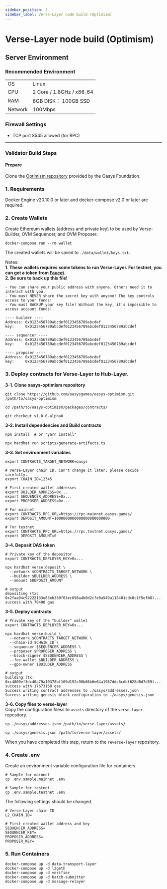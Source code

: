 ```yaml
---
sidebar_position: 2
sidebar_label: Verse-Layer node build (Optimism)
---
```


# Verse-Layer node build (Optimism)
## Server Environment

### Recommended Environment
|         |                            |
|---------|----------------------------|
| OS      | Linux                      |
| CPU     | 2 Core / 1.8GHz / x86_64   |
| RAM     | 8GB DISK： 100GB SSD       |
| Network | 100Mbps                    |

### Firewall Settings
- TCP port 8545 allowed (for RPC)
---
### Validator Build Steps
#### Prepare
Clone the [Optimism repository](https://github.com/oasysgames/verse-layer-optimism) provided by the Oasys Foundation.

### 1. Requirements
Docker Engine v20.10.0 or later and docker-compose v2.0 or later are required.

### 2. Create Wallets
Create Ethereum wallets (address and private key) to be used by Verse-Builder, OVM Sequencer, and OVM Proposer.
```
docker-compose run --rm wallet
```
The created wallets will be saved to `./data/wallet/keys.txt`.

Notes:  
**1. These wallets requires some tokens to run Verse-Layer. For testnet, you can get a token from [Faucet](https://faucet.testnet.oasys.games/).**   
**2. Be sure to back up this file!**
```
- You can share your public address with anyone. Others need it to interact with you.
- You must NEVER share the secret key with anyone! The key controls access to your funds!
- You must BACKUP your key file! Without the key, it's impossible to access account funds!

---- builder ----
Address: 0x0123456789abcdef0123456789abcdef
key:     0x0123456789abcdef0123456789abcdef0123456789abcdef

---- sequencer ----
Address: 0x0123456789abcdef0123456789abcdef
key:     0x0123456789abcdef0123456789abcdef0123456789abcdef

---- proposer ----
Address: 0x0123456789abcdef0123456789abcdef
key:     0x0123456789abcdef0123456789abcdef0123456789abcdef
```
### 3. Deploy contracts for Verse-Layer to Hub-Layer.
**3-1. Clone oasys-optimism repository**  
```
git clone https://github.com/oasysgames/oasys-optimism.git /path/to/oasys-optimism

cd /path/to/oasys-optimism/packages/contracts/

git checkout v1.0.0-alpha0
```
**3-2. Install dependencies and Build contracts**  
```
npm install  # or "yarn install"

npx hardhat run scripts/generate-artifacts.ts
```
**3-3. Set environment variables**
```
export CONTRACTS_TARGET_NETWORK=oasys

# Verse-Layer chain ID. Can't change it later, please decide carefully.
export CHAIN_ID=12345

# First created wallet addresses
export BUILDER_ADDRESS=0x...
export SEQUENCER_ADDRESS=0x...
export PROPOSER_ADDRESS=0x...

# For mainnet
export CONTRACTS_RPC_URL=https://rpc.mainnet.oasys.games/
export DEPOSIT_AMOUNT=1000000000000000000000000

# For testnet
export CONTRACTS_RPC_URL=https://rpc.testnet.oasys.games/
export DEPOSIT_AMOUNT=0
```

**3-4. Deposit OAS token**  
```
# Private key of the depositor
export CONTRACTS_DEPLOYER_KEY=0x...

npx hardhat verse:deposit \
  --network $CONTRACTS_TARGET_NETWORK \
  --builder $BUILDER_ADDRESS \
  --amount $DEPOSIT_AMOUNT

# output
depositing (tx: 0x2faa04c92222133e83eb350f03ec698a4b0d2cfe0a549a118401cdc8c1f5efb8)...: success with 70490 gas
```
**3-5. Deploy contracts**
```
# Private key of the "builder" wallet
export CONTRACTS_DEPLOYER_KEY=0x...

npx hardhat verse:build \
  --network $CONTRACTS_TARGET_NETWORK \
  --chain-id $CHAIN_ID \
  --sequencer $SEQUENCER_ADDRESS \
  --proposer $PROPOSER_ADDRESS \
  --block-signer $SEQUENCER_ADDRESS \
  --fee-wallet $BUILDER_ADDRESS \
  --gpo-owner $BUILDER_ADDRESS

# output
building (tx: 0xc4800ef3dc40a79a10378bf109d192c90b66b6e64a1987ddc6cdbf628d0d7d59)...: success with 17673168 gas
Success writing contract addresses to ./oasys/addresses.json
Success writing genesis block configuration to ./oasys/genesis.json
```
**3-6. Copy files to verse-layer**  
Copy the configuration filess to `assets` directory of the `verse-layer` repository.
```
cp ./oasys/addresses.json /path/to/verse-layer/assets/

cp ./oasys/genesis.json /path/to/verse-layer/assets/ 
```
When you have completed this step, return to the `reverse-layer` repository.

### 4. Create .env
Create an environment variable configuration file for containers.
```
# Sample for mainnet
cp .env.sample.mainnet .env

# Sample for testnet
cp .env.sample.testnet .env
```
The following settings should be changed.
```
# Verse-Layer chain ID
L2_CHAIN_ID=

# First created wallet address and key
SEQUENCER_ADDRESS=
SEQUENCER_KEY=
PROPOSER_ADDRESS=
PROPOSER_KEY=
```

### 5. Run Containers
```
docker-compose up -d data-transport-layer
docker-compose up -d l2geth
docker-compose up -d verifier
docker-compose up -d batch-submitter
docker-compose up -d message-relayer
```
